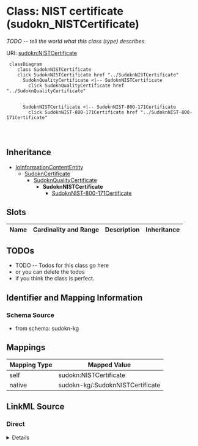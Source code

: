 

# Class: NIST certificate (sudokn_NISTCertificate)


_TODO -- tell the world what this class (type) describes._





URI: [sudokn:NISTCertificate](http://asu.edu/semantics/SUDOKN/NISTCertificate)






```mermaid
 classDiagram
    class SudoknNISTCertificate
    click SudoknNISTCertificate href "../SudoknNISTCertificate"
      SudoknQualityCertificate <|-- SudoknNISTCertificate
        click SudoknQualityCertificate href "../SudoknQualityCertificate"
      

      SudoknNISTCertificate <|-- SudoknNIST-800-171Certificate
        click SudoknNIST-800-171Certificate href "../SudoknNIST-800-171Certificate"
      
      
      
```





## Inheritance
* [IoInformationContentEntity](../classes/IoInformationContentEntity.md)
    * [SudoknCertificate](../classes/SudoknCertificate.md)
        * [SudoknQualityCertificate](../classes/SudoknQualityCertificate.md)
            * **SudoknNISTCertificate**
                * [SudoknNIST-800-171Certificate](../classes/SudoknNIST-800-171Certificate.md)



## Slots

| Name | Cardinality and Range | Description | Inheritance |
| ---  | --- | --- | --- |









## TODOs

* TODO -- Todos for this class go here
* or you can delete the todos
* if you think the class is perfect.

## Identifier and Mapping Information







### Schema Source


* from schema: sudokn-kg




## Mappings

| Mapping Type | Mapped Value |
| ---  | ---  |
| self | sudokn:NISTCertificate |
| native | sudokn-kg/:SudoknNISTCertificate |







## LinkML Source

<!-- TODO: investigate https://stackoverflow.com/questions/37606292/how-to-create-tabbed-code-blocks-in-mkdocs-or-sphinx -->

### Direct

<details>
```yaml
name: sudokn_NISTCertificate
description: TODO -- tell the world what this class (type) describes.
title: NIST certificate
todos:
- TODO -- Todos for this class go here
- or you can delete the todos
- if you think the class is perfect.
notes:
- Class with 0 occurences.
from_schema: sudokn-kg
is_a: sudokn_QualityCertificate
class_uri: sudokn:NISTCertificate

```
</details>

### Induced

<details>
```yaml
name: sudokn_NISTCertificate
description: TODO -- tell the world what this class (type) describes.
title: NIST certificate
todos:
- TODO -- Todos for this class go here
- or you can delete the todos
- if you think the class is perfect.
notes:
- Class with 0 occurences.
from_schema: sudokn-kg
is_a: sudokn_QualityCertificate
class_uri: sudokn:NISTCertificate

```
</details>